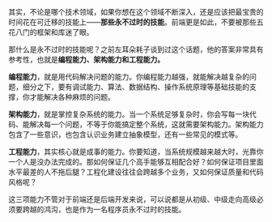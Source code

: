 其实，不论是哪个技术领域，如果你想在这个领域不断深入，还是应该把最宝贵的时间花在可迁移的技能上——**那些永不过时的技能**。前端更是如此，不要被那些五花八门的框架和库迷了眼。

那什么是永不过时的技能呢？之前左耳朵耗子谈到过这个话题，他的答案非常具有参考性，也就是**编程能力、架构能力和工程能力。**

**编程能力**，就是用代码解决问题的能力。你编程能力越强，就能解决越复杂的问题，细分之下，要有调试能力、算法、数据结构、操作系统原理等基础技能的支撑，你才能解决各种麻烦的问题。

**架构能力**，就是掌控复杂系统的能力。当一个系统足够复杂时，你会写每一块代码、能解决每一个问题，不等于你能搞定整个系统，这就需要架构能力。架构能力包含了一些意识，也包含认识业务建立抽象模型，还有一些常见的模式等。

**工程能力**，其实核心就是成事的能力。你要知道，当系统规模越来越大时，光靠你一个人是没办法完成的。那如何保证几个高手能够互相配合好？如何保证项目里面水平最差的人不拖后腿？工程化建设往往会跨越多个业务，又如何保证质量和代码风格呢？

这三项能力不管对于前端还是后端开发来说，可以说都是从初级、中级走向高级必须要跨越的鸿沟，也是作为一名程序员永不过时的技能。